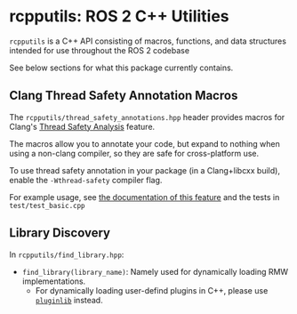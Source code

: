 # rcpputils: ROS 2 C++ Utilities

`rcpputils` is a C++ API consisting of macros, functions, and data structures intended for use throughout the ROS 2 codebase

See below sections for what this package currently contains.

## Clang Thread Safety Annotation Macros

The `rcpputils/thread_safety_annotations.hpp` header provides macros for Clang's [Thread Safety Analysis](https://clang.llvm.org/docs/ThreadSafetyAnalysis.html) feature.

The macros allow you to annotate your code, but expand to nothing when using a non-clang compiler, so they are safe for cross-platform use.

To use thread safety annotation in your package (in a Clang+libcxx build), enable the `-Wthread-safety` compiler flag.

For example usage, see [the documentation of this feature](https://clang.llvm.org/docs/ThreadSafetyAnalysis.html) and the tests in `test/test_basic.cpp`

## Library Discovery

In `rcpputils/find_library.hpp`:

*   `find_library(library_name)`: Namely used for dynamically loading RMW
    implementations.
    *   For dynamically loading user-defind plugins in C++, please use
        [`pluginlib`](https://github.com/ros/pluginlib) instead.
